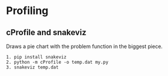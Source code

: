 # Profiling

## cProfile and snakeviz
Draws a pie chart with the problem function in the biggest piece.
```
1. pip install snakeviz
2. python -m cProfile -o temp.dat my.py
3. snakeviz temp.dat
```

